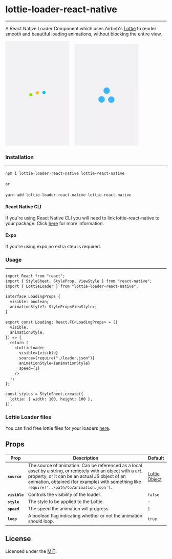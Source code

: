# lottie-loader-react-native

---

A React Native Loader Component which uses Airbnb's [Lottie](https://github.com/react-native-community/lottie-react-native) to render smooth and beautiful loading animations, without blocking the entire view.

<img src="./assets/sample1.gif" width="200"> &nbsp;&nbsp;
<img src="./assets/sample2.gif" width="200"> &nbsp;&nbsp;

### Installation

---

```sh
npm i lottie-loader-react-native lottie-react-native

or

yarn add lottie-loader-react-native lottie-react-native
```

#### React Native CLI

If you're using React Native CLI you will need to link lottie-react-native to your package.
Click [here](https://github.com/react-native-community/lottie-react-native/blob/master/README.md#getting-started) for more information.

#### Expo

If you're using expo no extra step is required.

### Usage

---

```tsx
import React from "react";
import { StyleSheet, StyleProp, ViewStyle } from "react-native";
import { LottieLoader } from "lottie-loader-react-native";

interface LoadingProps {
  visible: boolean;
  animationStyle?: StyleProp<ViewStyle>;
}

export const Loading: React.FC<LoadingProps> = ({
  visible,
  animationStyle,
}) => {
  return (
    <LottieLoader
      visible={visible}
      source={require("./loader.json")}
      animationStyle={animationStyle}
      speed={1}
    />
  );
};

const styles = StyleSheet.create({
  lottie: { width: 100, height: 100 },
});
```

### Lottie Loader files

You can find free lottie files for your loaders [here](https://lottiefiles.com/search?q=loader).

## Props

| Prop          | Description                                                                                                                                                                                                                                                     | Default                                              |
| ------------- | --------------------------------------------------------------------------------------------------------------------------------------------------------------------------------------------------------------------------------------------------------------- | ---------------------------------------------------- |
| **`source`**  | The source of animation. Can be referenced as a local asset by a string, or remotely with an object with a `uri` property, or it can be an actual JS object of an animation, obtained (for example) with something like `require('../path/to/animation.json')`. | [Lottie Object](https://lottiefiles.com/1531-loader) |
| **`visible`** | Controls the visibility of the loader.                                                                                                                                                                                                                          | `false`                                              |
| **`style`**   | The style to be applied to the Lottie.                                                                                                                                                                                                                          | -                                                    |
| **`speed`**   | The speed the animation will progress.                                                                                                                                                                                                                          | `1`                                                  |
| **`loop`**    | A boolean flag indicating whether or not the animation should loop.                                                                                                                                                                                             | `true`                                               |

## License

Licensed under the [MIT](https://github.com/bocarw121/lottie-loader-react-native/blob/master/LICENSE).
